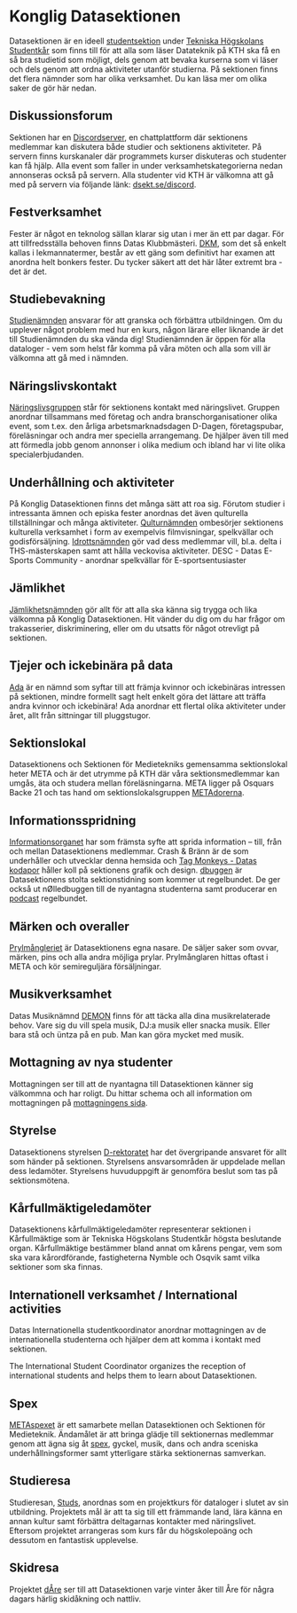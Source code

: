 # Konglig Datasektionen

Datasektionen är en ideell [studentsektion](https://sv.wikipedia.org/wiki/Studentsektion) under [Tekniska Högskolans Studentkår](http://ths.kth.se) som finns till för att alla som läser Datateknik på KTH ska få en så bra studietid som möjligt, dels genom att bevaka kurserna som vi läser och dels genom att ordna aktiviteter utanför studierna. På sektionen finns det flera nämnder som har olika verksamhet. Du kan läsa mer om olika saker de gör här nedan.

## Diskussionsforum

Sektionen har en [Discordserver](https://dsekt.se/discord), en chattplattform där sektionens medlemmar kan diskutera både studier och sektionens aktiviteter. På servern finns kurskanaler där programmets kurser diskuteras och studenter kan få hjälp. Alla event som faller in under verksamhetskategorierna nedan annonseras också på servern.  Alla studenter vid KTH är välkomna att gå med på servern via följande länk: [dsekt.se/discord](https://dsekt.se/discord).

## Festverksamhet

Fester är något en teknolog sällan klarar sig utan i mer än ett par dagar. För att tillfredsställa behoven finns Datas Klubbmästeri. [DKM](/namnder/dkm), som det så enkelt kallas i lekmannatermer, består av ett gäng som definitivt har examen att anordna helt bonkers fester. Du tycker säkert att det här låter extremt bra - det är det.

## Studiebevakning

[Studienämnden](/namnder/studienamnden) ansvarar för att granska och förbättra utbildningen. Om du upplever något problem med hur en kurs, någon lärare eller liknande är det till Studienämnden du ska vända dig! Studienämnden är öppen för alla dataloger - vem som helst får komma på våra möten och alla som vill är välkomna att gå med i nämnden.

## Näringslivskontakt

[Näringslivsgruppen](/naringsliv) står för sektionens kontakt med näringslivet. Gruppen anordnar tillsammans med företag och andra branschorganisationer olika event, som t.ex. den årliga arbetsmarknadsdagen D-Dagen, företagspubar, föreläsningar och andra mer speciella arrangemang. De hjälper även till med att förmedla jobb genom annonser i olika medium och ibland har
vi lite olika specialerbjudanden.

## Underhållning och aktiviteter

På Konglig Datasektionen finns det många sätt att roa sig. Förutom studier i intressanta ämnen och episka fester anordnas det även qulturella tillställningar och många aktiviteter.
[Qulturnämnden](/namnder/qulturnamnden) ombesörjer sektionens kulturella verksamhet i form av exempelvis filmvisningar, spelkvällar och godisförsäljning.
[Idrottsnämnden](/namnder/idrottsnamnden) gör vad dess medlemmar vill, bl.a. delta i THS-mästerskapen samt att hålla veckovisa aktiviteter.
DESC - Datas E-Sports Community - anordnar spelkvällar för E-sportsentusiaster

## Jämlikhet

[Jämlikhetsnämnden](/namnder/jamlikhetsnamnden) gör allt för att alla ska känna sig trygga och lika välkomna på Konglig Datasektionen. Hit vänder du dig om du har frågor om trakasserier, diskriminering, eller om du utsatts för något otrevligt på sektionen.

## Tjejer och ickebinära på data

[Ada](/namnder/geek) är en nämnd som syftar till att främja kvinnor och ickebinäras intressen på sektionen, mindre formellt sagt helt enkelt göra det lättare att träffa andra kvinnor och ickebinära! Ada anordnar ett flertal olika aktiviteter under året, allt från sittningar till pluggstugor.

## Sektionslokal

Datasektionens och Sektionen för Medietekniks gemensamma sektionslokal heter META och är det utrymme på KTH där våra sektionsmedlemmar kan umgås, äta och studera mellan föreläsningarna. META ligger på Osquars Backe 21 och tas hand om sektionslokalsgruppen [METAdorerna](/namnder/metadorerna).

## Informationsspridning

[Informationsorganet](/namnder/informationsorganet) har som främsta syfte att sprida information – till, från och mellan Datasektionens medlemmar. Crash & Bränn är de som underhåller och utvecklar denna hemsida och [Tag Monkeys - Datas kodapor](/namnder/tag-monkeys) håller koll på sektionens grafik och design. [dbuggen](http://dbu.gg) är Datasektionens stolta sektionstidning som kommer ut regelbundet. De ger också ut nØlledbuggen till de nyantagna studenterna samt producerar en [podcast](http://dbu.gg/podcast) regelbundet.

## Märken och overaller

[Prylmångleriet](/namnder/prylmangleriet) är Datasektionens egna nasare. De säljer saker som ovvar, märken, pins och alla andra möjliga prylar. Prylmånglaren hittas oftast i META och kör semireguljära försäljningar.

## Musikverksamhet

Datas Musiknämnd [DEMON](/namnder/datasektionens-musiknamnd) finns för att täcka alla dina musikrelaterade behov. Vare sig du vill spela musik, DJ:a musik eller snacka musik. Eller bara stå och üntza på en pub. Man kan göra mycket med musik.

## Mottagning av nya studenter

Mottagningen ser till att de nyantagna till Datasektionen känner sig välkommna och har roligt. Du hittar schema och all information om mottagningen på [mottagningens sida](/namnder/mottagningen).

## Styrelse

Datasektionens styrelsen [D-rektoratet](/organisation/sammansattning) har det övergripande ansvaret för allt som händer på sektionen. Styrelsens ansvarsområden är uppdelade mellan dess ledamöter. Styrelsens huvuduppgift är genomföra beslut som tas på sektionsmötena.

## Kårfullmäktigeledamöter

Datasektionens kårfullmäktigeledamöter representerar sektionen i Kårfullmäktige som är Tekniska Högskolans Studentkår högsta beslutande organ. Kårfullmäktige bestämmer bland annat om kårens pengar, vem som ska vara kårordförande, fastigheterna Nymble och Osqvik samt vilka sektioner som ska finnas.

## Internationell verksamhet / International activities

Datas Internationella studentkoordinator anordnar mottagningen av de internationella studenterna och hjälper dem att komma i kontakt med sektionen.

The International Student Coordinator organizes the reception of international students and helps them to learn about Datasektionen.

## Spex

[METAspexet](//metaspexet.se) är ett samarbete mellan Datasektionen och Sektionen för Medieteknik. Ändamålet är att bringa glädje till sektionernas medlemmar genom att ägna sig åt [spex](https://sv.wikipedia.org/wiki/Spex), gyckel, musik, dans och andra sceniska underhållningsformer samt ytterligare stärka sektionernas samverkan.

## Studieresa

Studieresan, [Studs](//studieresan.se), anordnas som en projektkurs för dataloger i slutet av sin utbildning. Projektets mål är att ta sig till ett främmande land, lära känna en annan kultur samt förbättra deltagarnas kontakter med näringslivet. Eftersom projektet arrangeras som kurs får du högskolepoäng och dessutom en fantastisk upplevelse.

## Skidresa

Projektet [dÅre](http://dåre.se) ser till att Datasektionen varje vinter åker till Åre för några dagars härlig skidåkning och nattliv.

